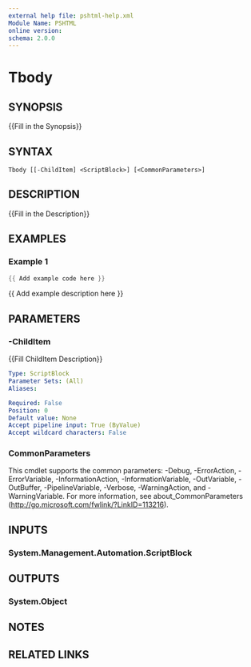 ```yaml
---
external help file: pshtml-help.xml
Module Name: PSHTML
online version:
schema: 2.0.0
---
```


# Tbody

## SYNOPSIS
{{Fill in the Synopsis}}

## SYNTAX

```
Tbody [[-ChildItem] <ScriptBlock>] [<CommonParameters>]
```

## DESCRIPTION
{{Fill in the Description}}

## EXAMPLES

### Example 1

``` powershell
{{ Add example code here }}
```

{{ Add example description here }}

## PARAMETERS

### -ChildItem
{{Fill ChildItem Description}}

```yaml
Type: ScriptBlock
Parameter Sets: (All)
Aliases:

Required: False
Position: 0
Default value: None
Accept pipeline input: True (ByValue)
Accept wildcard characters: False
```

### CommonParameters
This cmdlet supports the common parameters: -Debug, -ErrorAction, -ErrorVariable, -InformationAction, -InformationVariable, -OutVariable, -OutBuffer, -PipelineVariable, -Verbose, -WarningAction, and -WarningVariable.
For more information, see about_CommonParameters (http://go.microsoft.com/fwlink/?LinkID=113216).

## INPUTS

### System.Management.Automation.ScriptBlock

## OUTPUTS

### System.Object
## NOTES

## RELATED LINKS
